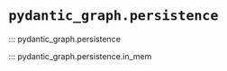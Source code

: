 # `pydantic_graph.persistence`

::: pydantic_graph.persistence

::: pydantic_graph.persistence.in_mem
